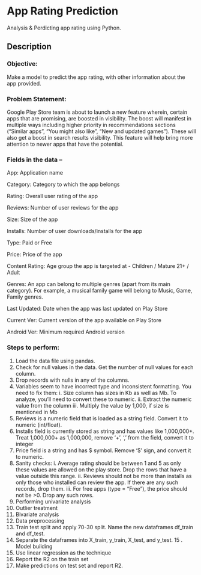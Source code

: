# App Rating Prediction

Analysis & Perdicting app rating using Python.

## Description

### Objective: 
Make a model to predict the app rating, with other information about the app provided.

### Problem Statement:

Google Play Store team is about to launch a new feature wherein, certain apps that are promising, are boosted in visibility. The boost will manifest in multiple ways including higher priority in recommendations sections (“Similar apps”, “You might also like”, “New and updated games”). These will also get a boost in search results visibility.  This feature will help bring more attention to newer apps that have the potential.

### Fields in the data –

App: Application name

Category: Category to which the app belongs 

Rating: Overall user rating of the app

Reviews: Number of user reviews for the app

Size: Size of the app

Installs: Number of user downloads/installs for the app

Type: Paid or Free

Price: Price of the app

Content Rating: Age group the app is targeted at - Children / Mature 21+ / Adult

Genres: An app can belong to multiple genres (apart from its main category). For example, a musical family game will belong to Music, Game, Family genres.

Last Updated: Date when the app was last updated on Play Store

Current Ver: Current version of the app available on Play Store

Android Ver: Minimum required Android version

### Steps to perform:

1. Load the data file using pandas.
2. Check for null values in the data. Get the number of null values for each column.
3. Drop records with nulls in any of the columns.
4. Variables seem to have incorrect type and inconsistent formatting. You need to fix them:
   i. Size column has sizes in Kb as well as Mb. To analyze, you’ll need to convert these to numeric.
   ii. Extract the numeric value from the column
   iii. Multiply the value by 1,000, if size is mentioned in Mb
5. Reviews is a numeric field that is loaded as a string field. Convert it to numeric (int/float).
6. Installs field is currently stored as string and has values like 1,000,000+. Treat 1,000,000+ as 1,000,000, remove ‘+’, ‘,’ from the field, convert it to integer
7. Price field is a string and has $ symbol. Remove ‘$’ sign, and convert it to numeric.
8. Sanity checks:
  i. Average rating should be between 1 and 5 as only these values are allowed on the play store. Drop the rows that have a value outside this range.
  ii. Reviews should not be more than installs as only those who installed can review the app. If there are any such records, drop them.
  iii. For free apps (type = “Free”), the price should not be >0. Drop any such rows.
9. Performing univariate analysis
10. Outlier treatment
11. Bivariate analysis
12. Data preprocessing
13. Train test split  and apply 70-30 split. Name the new dataframes df_train and df_test.
14. Separate the dataframes into X_train, y_train, X_test, and y_test.
15 . Model building
16. Use linear regression as the technique
17. Report the R2 on the train set
12. Make predictions on test set and report R2.
